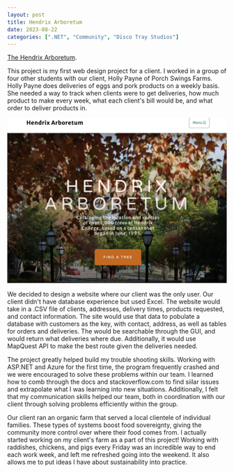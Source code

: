 ```yaml
---
layout: post
title: Hendrix Arboretum
date: 2023-08-22
categories: [".NET", "Community", "Disco Tray Studios"]
---
```


[The Hendrix Arboretum](https://arboretum.hendrix.edu/).

This project is my first web design project for a client. I worked in a group of four other students with our client, Holly Payne of Porch Swings Farms. Holly Payne does deliveries of eggs and pork products on a weekly basis. She needed a way to track when clients were to get deliveries, how much product to make every week, what each client's bill would be, and what order to deliver products in. 

![a picture of the website](HendrixArboretum.png)

We decided to design a website where our client was the only user. Our client didn't have database experience but used Excel. The website would take in a .CSV file of clients, addresses, delivery times, products requested, and contact information. The site would use that data to pobulate a database with customers as the key, with contact, address, as well as tables for orders and deliveries. The would be searchable through the GUI, and would return what deliveries where due. Additionally, it would use MapQuest API to make the best route given the deliveries needed. 

The project greatly helped build my trouble shooting skills. Working with ASP.NET and Azure for the first time, the program frequently crashed and we were encouraged to solve these problems within our team. I learned how to comb through the docs and stackoverflow.com to find siilar issues and extrapolate what I was learning into new situations. Additionally, I felt that my communication skills helped our team, both in coordination with our client through solving problems efficiently within the group. 

Our client ran an organic farm that served a local clientele of individual families. These types of systems boost food sovereignty, giving the community more control over where their food comes from. I actually started working on my client's farm as a part of this project! Working with raddishes, chickens, and pigs every Friday was an incredible way to end each work week, and left me refreshed going into the weekend. It also allows me to put ideas I have about sustainability into practice. 